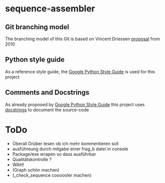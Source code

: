 # sequence-assembler

## Git branching model
The branching model of this Git is based on Vincent Driessen [proposal](https://nvie.com/posts/a-successful-git-branching-model/) from 2010

## Python style guide
As a reference style guide, the [Google Python Style Guide](https://google.github.io/styleguide/pyguide.html) is used for this project

## Comments and Docstrings
As already proposed by [Google Python Style Guide](https://google.github.io/styleguide/pyguide.html) this project uses [docstrings](https://google.github.io/styleguide/pyguide.html#38-comments-and-docstrings)  to document the source-code



# ToDo
- Überall Drüber lesen ob ich mehr kommentieren soll
- ausführeung durch mitgabe einer frag_b datei in console
- Package/exe wrapen so dass ausführbar
- Qualitätskontrolle ?
- WAH!
- (Graph schön machen)
- (\_check\_sequence coooooler machen)
